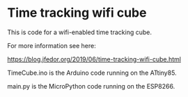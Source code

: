 # Time tracking wifi cube

This is code for a wifi-enabled time tracking cube.

For more information see here:

https://blog.jfedor.org/2019/06/time-tracking-wifi-cube.html

TimeCube.ino is the Arduino code running on the ATtiny85.

main.py is the MicroPython code running on the ESP8266.
